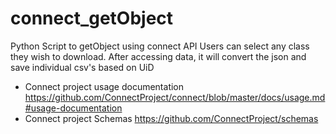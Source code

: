 # connect_getObject
Python Script to getObject using connect API
Users can select any class they wish to download. After accessing data, it will convert the json and save individual csv's based on UiD

- Connect project usage documentation https://github.com/ConnectProject/connect/blob/master/docs/usage.md#usage-documentation
- Connect project Schemas https://github.com/ConnectProject/schemas
